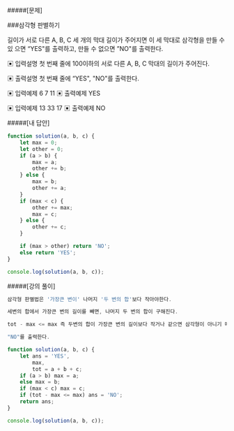 #####[문제]

###삼각형 판별하기

길이가 서로 다른 A, B, C 세 개의 막대 길이가 주어지면 이 세 막대로 삼각형을 만들 수 있 으면 “YES"를 출력하고,
만들 수 없으면 ”NO"를 출력한다.

▣ 입력설명
첫 번째 줄에 100이하의 서로 다른 A, B, C 막대의 길이가 주어진다.

▣ 출력설명
첫 번째 줄에 “YES", "NO"를 출력한다.

▣ 입력예제
6 7 11
▣ 출력예제
YES

▣ 입력예제
13 33 17
▣ 출력예제
NO

#####[내 답안]

```js
function solution(a, b, c) {
    let max = 0;
    let other = 0;
    if (a > b) {
        max = a;
        other += b;
    } else {
        max = b;
        other += a;
    }
    if (max < c) {
        other += max;
        max = c;
    } else {
        other += c;
    }

    if (max > other) return 'NO';
    else return 'YES';
}

console.log(solution(a, b, c));
```

#####[강의 풀이]

```js
삼각형 판별법은 '가장큰 변이' 나머지 '두 변의 합'보다 작아야한다.

세변의 합에서 가장큰 변의 길이를 빼면, 나머지 두 변의 합이 구해진다.

tot - max <= max 즉 두변의 합이 가장큰 변의 길이보다 작거나 같으면 삼각형이 아니기 때문에

"NO"를 출력한다.

function solution(a, b, c) {
    let ans = 'YES',
        max,
        tot = a + b + c;
    if (a > b) max = a;
    else max = b;
    if (max < c) max = c;
    if (tot - max <= max) ans = 'NO';
    return ans;
}

console.log(solution(a, b, c));
```
